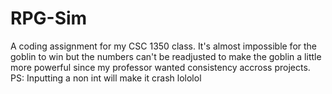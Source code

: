 # RPG-Sim
A coding assignment for my CSC 1350 class. It's almost impossible for the goblin to win but the numbers can't be readjusted to make the goblin a little more powerful since my professor wanted consistency accross projects.
PS: Inputting a non int will make it crash lololol
